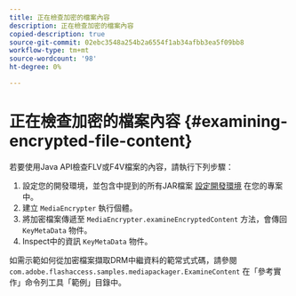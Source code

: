 ```yaml
---
title: 正在檢查加密的檔案內容
description: 正在檢查加密的檔案內容
copied-description: true
source-git-commit: 02ebc3548a254b2a6554f1ab34afbb3ea5f09bb8
workflow-type: tm+mt
source-wordcount: '98'
ht-degree: 0%

---
```


# 正在檢查加密的檔案內容 {#examining-encrypted-file-content}

若要使用Java API檢查FLV或F4V檔案的內容，請執行下列步驟：

1. 設定您的開發環境，並包含中提到的所有JAR檔案 [設定開發環境](../../aaxs-protecting-content/content-setting-up-the-sdk/content-setting-up-the-dev-env.md) 在您的專案中。
1. 建立 `MediaEncrypter` 執行個體。
1. 將加密檔案傳遞至 `MediaEncrypter.examineEncryptedContent` 方法，會傳回 `KeyMetaData` 物件。
1. Inspect中的資訊 `KeyMetaData` 物件。

如需示範如何從加密檔案擷取DRM中繼資料的範常式式碼，請參閱 `com.adobe.flashaccess.samples.mediapackager.ExamineContent` 在「參考實作」命令列工具「範例」目錄中。
